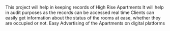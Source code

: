 This project will help in keeping records of High Rise Apartments
It will help in audit purposes as the records can be accessed real time
Clients can easily get information about the status of the rooms at ease, whether they are occupied or not.
Easy Advertising of the Apartments on digital platforms
